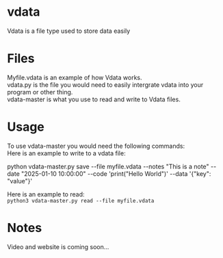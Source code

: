 # vdata
Vdata is a file type used to store data easily
# Files
Myfile.vdata is an example of how Vdata works.  
vdata.py is the file you would need to easily intergrate vdata into your program or other thing.  
vdata-master is what you use to read and write to Vdata files.
# Usage
To use vdata-master you would need the following commands:  
Here is an example to write to a vdata file:  

  
python vdata-master.py save --file myfile.vdata --notes "This is a note"
--date "2025-01-10 10:00:00" --code 'print("Hello World")'
--data '{"key": "value"}' 

Here is an example to read:  
```python3 vdata-master.py read --file myfile.vdata```
# Notes
Video and website is coming soon...
